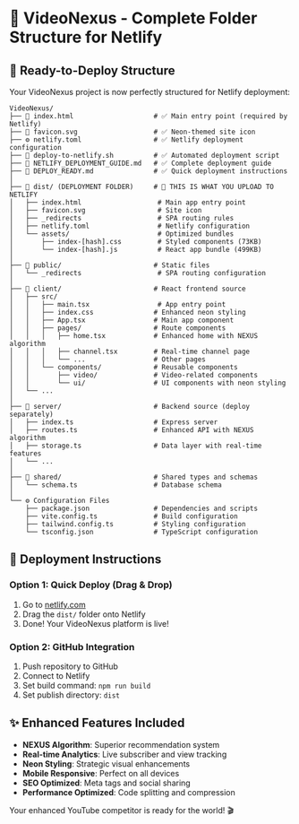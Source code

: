 # 📁 VideoNexus - Complete Folder Structure for Netlify

## 🎯 Ready-to-Deploy Structure

Your VideoNexus project is now perfectly structured for Netlify deployment:

```
VideoNexus/
├── 📄 index.html                    # ✅ Main entry point (required by Netlify)
├── 🎨 favicon.svg                   # ✅ Neon-themed site icon
├── ⚙️ netlify.toml                  # ✅ Netlify deployment configuration
├── 🚀 deploy-to-netlify.sh          # ✅ Automated deployment script
├── 📖 NETLIFY_DEPLOYMENT_GUIDE.md   # ✅ Complete deployment guide
├── 📖 DEPLOY_READY.md               # ✅ Quick deployment instructions
│
├── 📁 dist/ (DEPLOYMENT FOLDER)     # 🎯 THIS IS WHAT YOU UPLOAD TO NETLIFY
│   ├── index.html                   # Main app entry point
│   ├── favicon.svg                  # Site icon
│   ├── _redirects                   # SPA routing rules
│   ├── netlify.toml                 # Netlify configuration
│   └── assets/                      # Optimized bundles
│       ├── index-[hash].css         # Styled components (73KB)
│       └── index-[hash].js          # React app bundle (499KB)
│
├── 📁 public/                       # Static files
│   └── _redirects                   # SPA routing configuration
│
├── 📁 client/                       # React frontend source
│   ├── src/
│   │   ├── main.tsx                 # App entry point
│   │   ├── index.css               # Enhanced neon styling
│   │   ├── App.tsx                 # Main app component
│   │   ├── pages/                  # Route components
│   │   │   ├── home.tsx            # Enhanced home with NEXUS algorithm
│   │   │   ├── channel.tsx         # Real-time channel page
│   │   │   └── ...                 # Other pages
│   │   └── components/             # Reusable components
│   │       ├── video/              # Video-related components
│   │       └── ui/                 # UI components with neon styling
│   └── ...
│
├── 📁 server/                       # Backend source (deploy separately)
│   ├── index.ts                    # Express server
│   ├── routes.ts                   # Enhanced API with NEXUS algorithm
│   ├── storage.ts                  # Data layer with real-time features
│   └── ...
│
├── 📁 shared/                       # Shared types and schemas
│   └── schema.ts                   # Database schema
│
└── ⚙️ Configuration Files
    ├── package.json                # Dependencies and scripts
    ├── vite.config.ts              # Build configuration
    ├── tailwind.config.ts          # Styling configuration
    └── tsconfig.json               # TypeScript configuration
```

## 🚀 Deployment Instructions

### Option 1: Quick Deploy (Drag & Drop)
1. Go to [netlify.com](https://netlify.com)
2. Drag the `dist/` folder onto Netlify
3. Done! Your VideoNexus platform is live!

### Option 2: GitHub Integration
1. Push repository to GitHub
2. Connect to Netlify
3. Set build command: `npm run build`
4. Set publish directory: `dist`

## ✨ Enhanced Features Included

- **NEXUS Algorithm**: Superior recommendation system
- **Real-time Analytics**: Live subscriber and view tracking
- **Neon Styling**: Strategic visual enhancements
- **Mobile Responsive**: Perfect on all devices
- **SEO Optimized**: Meta tags and social sharing
- **Performance Optimized**: Code splitting and compression

Your enhanced YouTube competitor is ready for the world! 🎬